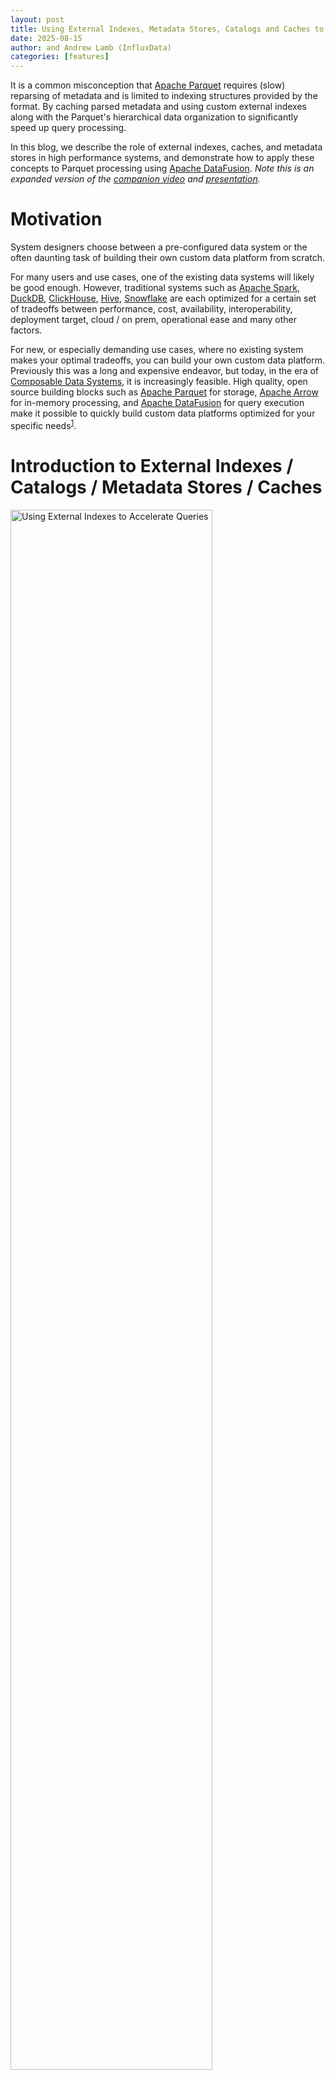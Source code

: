 ```yaml
---
layout: post
title: Using External Indexes, Metadata Stores, Catalogs and Caches to Accelerate Queries on Apache Parquet
date: 2025-08-15
author: and Andrew Lamb (InfluxData)
categories: [features]
---
```

<!--
{% comment %}
Licensed to the Apache Software Foundation (ASF) under one or more
contributor license agreements.  See the NOTICE file distributed with
this work for additional information regarding copyright ownership.
The ASF licenses this file to you under the Apache License, Version 2.0
(the "License"); you may not use this file except in compliance with
the License.  You may obtain a copy of the License at

http://www.apache.org/licenses/LICENSE-2.0

Unless required by applicable law or agreed to in writing, software
distributed under the License is distributed on an "AS IS" BASIS,
WITHOUT WARRANTIES OR CONDITIONS OF ANY KIND, either express or implied.
See the License for the specific language governing permissions and
limitations under the License.
{% endcomment %}
-->


It is a common misconception that [Apache Parquet] requires (slow) reparsing of
metadata and is limited to indexing structures provided by the format. By
caching parsed metadata and using custom external indexes along with the
Parquet's hierarchical data organization to significantly speed up query processing.

In this blog, we describe the role of external indexes, caches, and metadata
stores in high performance systems, and demonstrate how to apply these concepts
to Parquet processing using [Apache DataFusion]. *Note this is an expanded
version of the [companion video] and [presentation].*

# Motivation

System designers choose between a pre-configured data system or the often
daunting task of building their own custom data platform from scratch.

For many users and use cases, one of the existing data systems will
likely be good enough. However, traditional systems such as [Apache Spark], [DuckDB],
[ClickHouse], [Hive], [Snowflake] are each optimized for a certain set of
tradeoffs between performance, cost, availability, interoperability, deployment
target, cloud / on prem, operational ease and many other factors.

For new, or especially demanding use cases, where no existing system makes your
optimal tradeoffs, you can build your own custom data platform. Previously this
was a long and expensive endeavor, but today, in the era of [Composable Data
Systems], it is increasingly feasible. High quality, open source building blocks
such as [Apache Parquet] for storage, [Apache Arrow] for in-memory processing,
and [Apache DataFusion] for query execution make it possible to quickly build
custom data platforms optimized for your specific
needs<sup>[1](#footnote1)</sup>.



[companion video]: https://www.youtube.com/watch?v=74YsJT1-Rdk
[presentation]: https://docs.google.com/presentation/d/1e_Z_F8nt2rcvlNvhU11khF5lzJJVqNtqtyJ-G3mp4-Q/edit

[Apache Parquet]: https://parquet.apache.org/
[Apache DataFusion]: https://datafusion.apache.org/
[Apache Arrow]: https://arrow.apache.org/
[FDAP Stack]: https://www.influxdata.com/blog/flight-datafusion-arrow-parquet-fdap-architecture-influxdb/
[Composable Data Systems]: https://www.vldb.org/pvldb/vol16/p2679-pedreira.pdf
[Apache Spark]: https://spark.apache.org/
[ClickHouse]: https://clickhouse.com/
[Hive]: https://hive.apache.org/
[Snowflake]: https://www.snowflake.com/


# Introduction to External Indexes / Catalogs / Metadata Stores / Caches

<div class="text-center">
<img
  src="/blog/images/external-parquet-indexes/external-index-overview.png"
  width="80%"
  class="img-responsive"
  alt="Using External Indexes to Accelerate Queries"
/>
</div>

**Figure 1**: Using external indexes to speed up queries in an analytic system.
Given a user's query (Step 1), the system uses an external index (one that is not
stored inline in the data files) to quickly find files that may contain
relevant data (Step 2). Then, for each file, the system uses the external index
to further narrow the required data to only those **parts** of each file
(e.g. data pages) that are relevant (Step 3). Finally, the system reads only those
parts of the file and returns the results to the user (Step 4).

In this blog, we use the term **"index"** to mean any structure that helps
locate relevant data during processing, and a high level overview of how
external indexes are used to speed up queries is shown in Figure 1.

All Data Systems typically store both the data itself and additional information
(metadata) to more quickly find data relevant to a query. Metadata is often
stored in structures with names like "index," "catalog" and "cache" and the
terminology varies widely across systems. 

There are many different types of indexes, types of content stored in indexes,
strategies to keep indexes up to date, and ways to apply indexes during query
processing. These differences each have their own set of tradeoffs, and thus
different systems understandably make different choices depending on their use
case. There is no one-size-fits-all solution for indexing. For example, Hive
uses the [Hive Metastore], [Vertica] uses a purpose built-in [Catalog] and open
data lake systems typically use a table format like [Apache Iceberg] or [Delta
Lake].

**External Indexes** store information separately ("external") to the data
itself. External indexes are flexible and widely used, but require additional
operational overhead to keep in sync with the data files. For example, if you
add a new Parquet file to your data lake you must also update the relevant
external index to include information about the new file. Note, it **is**
possible to avoid external indexes by only using information from the data files
themselves, such as embed user-defined indexes directly in Parquet files,
describe our previous blog [Embedding User-Defined Indexes in Apache Parquet
Files].

Examples of information commonly stored in external indexes include:

* Min/Max statistics
* Bloom filters
* Inverted indexes / Full Text indexes 
* Information needed to read the remote file (e.g the schema, or Parquet footer metadata)
* Use case specific indexes

Examples of locations external indexes can be stored include:

* **Separate files** such as a [JSON] or Parquet file.
* **Transactional databases** such as a [PostgreSQL] table.
* **Distributed key-value store** such as [Redis] or [Cassandra].
* **Local memory** such as an in memory hash map.

[Hive Metastore]: https://cwiki.apache.org/confluence/display/Hive/Design#Design-Metastore
[Catalog]: https://www.vertica.com/docs/latest/HTML/Content/Authoring/AdministratorsGuide/Managing/Metadata/CatalogOverview.htm
[Apache Iceberg]: https://iceberg.apache.org/
[Delta Lake]: https://delta.io/
[Embedding User-Defined Indexes in Apache Parquet Files]: https://datafusion.apache.org/blog/2025/07/14/user-defined-parquet-indexes/
[JSON]: https://www.json.org/
[PostgreSQL]: https://www.postgresql.org/
[Vertica]: https://www.vertica.com/
[Redis]: https://redis.io/
[Cassandra]: https://cassandra.apache.org/

# Using Apache Parquet for Storage

Apache Parquet's combination of good compression, high-performance, high quality
open source libraries, and wide ecosystem interoperability make it a compelling
choice when building new systems. While there are some niche use case that may
benefit from specialized formats, for many usecases Parquet is the obvious
choice and the rest of this blog shows how to build external indexes with
Parquet based systems.

While recent proprietary file formats differ in details, they all use the same
high level structure<sup>[2](#footnote2)</sup>: metadata, typically at the end
of the file, and data divided into columns and then into horizontal slices (e.g.
Parquet Row Groups and/or Data Pages). The structure is widespread because it
enables a hierarchical approach to pruning (finding what you want quickly) as
described in the next section.

For example, the [Clickhouse MergeTree] format consists of *Parts* (similar to
Parquet files), and *Granules* (similar to Row Groups), and the [Clickhouse
indexing strategy] is designed to quickly locate the parts and granules that may
contain relevant data for the query. This is directly analogous to finding files
and then Row Groups / Data Pages within those files for Parquet based systems.

[Clickhouse MergeTree]: https://clickhouse.com/docs/engines/table-engines/mergetree-family/mergetree
[Clickhouse indexing strategy]: https://clickhouse.com/docs/guides/best-practices/sparse-primary-indexes#clickhouse-index-design

A common criticism of Parquet is that it is not as performant as some new
proposal. These criticisms typically cherry pick a few queries and/or datasets
and then build a specialized index or data layout for that specific cases.
However, as described in the [companion video] of this blog, even for
[ClickBench], the current benchmaxxing<sup>[3](#footnote3)</sup> darling of
analytics vendors that has a wide variety of query patterns, there is less than
a factor of two difference in performance between custom file formats and
Parquet. The difference becomes even lower when the benchmark is run with
Parquet files that contain more modern Parquet files such as including Column
and Offset Indexes or Bloom Filters (see XXXX). Compared to the low
interoperability and expensive transcoding/loading step of alternate file
formats, Parquet is often hard to beat. 


[DuckDB]: https://duckdb.org/
[Vortex]: https://docs.vortex.dev/
[ClickBench]: https://clickbench.com/
[companion video]: https://www.youtube.com/watch?v=74YsJT1-Rdk


# Apache Parquet Overview

This section provides a brief background on the organization of Apache Parquet
files which is needed to full understand how external indexes accelerate query
processing. If you are already familiar with Parquet, you can skip this section.

Parquet files are organized into a logical structures of *Row Groups* and *Column
Chunks* as shown in the figure below.

<div class="text-center">
<img
  src="/blog/images/external-parquet-indexes/parquet-layout.png"
  width="80%"
  class="img-responsive"
  alt="Parquet File layout: Row Groups and Column Chunks."
/>
</div>

**Figure 2**: Logical Parquet File Layout: Data is first divided in horizontal slices
called Row Groups. The data is then stored column by column in *Column Chunks*.
This arrangement allows efficient access to only the portions of columns needed
for a query.

Physically, Parquet data is stored as a series of Data Pages along with metadata
stored at the end of the file (in the footer), as shown in the figure below.

<div class="text-center">
<img
  src="/blog/images/external-parquet-indexes/parquet-metadata.png"
  width="80%"
  class="img-responsive"
  alt="Parquet File layout: Metadata and footer."
/>
</div>

**Figure 3**: Physical Parquet File Layout: A typical Parquet file is composed
of many data pages,  which contain the raw encoded data, and a footer that
stores metadata about the file, including the schema and the location of the
relevant data pages, and optional statistics such as min/max values for each
Column Chunk.

Parquet files are designed so that systems can read only the data they need for a
query via two main mechanisms:

1. *Projection Pushdown*: if a query only needs a few columns from a wide table, it
   only needs to read the pages for the relevant Column Chunks

2. *Filter Pushdown*: Similarly, given a query with a filter predicate (e.g.
   `WHERE C > 25`), query engines can use statistics such as (but not limited to)
   the min/max values stored in the metadata to skip reading pages that
   cannot possibly match the predicate.

Parquet predicate pushdown is shown in the figure below:

<div class="text-center">
<img
  src="/blog/images/external-parquet-indexes/parquet-filter-pushdown.png"
  width="80%"
  class="img-responsive"
  alt="Parquet Filter Pushdown: use filter predicate to skip pages."
/>
</div>

**Figure 4**: Filter Pushdown in Parquet: query engines use the the predicate,
`C > 25`, from the query along with statistics from the metadata, to identify
pages that may match the predicate which  are read for further processing.
**NOTE the exact same pattern can be applied using information from external
indexes, as described in the next sections.**

Please refer to the XXX blog for more details on these optimizations in Parquet.

# Hierarchical Pruning Overview

A key technique to optimize query processing systems is to quickly figure how to
skip as much data as quickly as possible. Analytic systems typically us a
hierarchical approach to progressively narrow the set of data to be explored:

1. First, entire files are ruled out, 
2. Then, within each file, large sections (e.g. Row Groups) are ruled out
3. Then (optionally) smaller sections (e.g. Data Pages)  are ruled out

Finally, the system reads only the relevant data pages and applies the query
predicate to the data.

<div class="text-center">
<img 
  src="/blog/images/external-parquet-indexes/processing-pipeline.png" 
  width="80%" 
  class="img-responsive" 
  alt="Standard Pruning Layers."
/>
</div>

**Figure 5**: Hierarchical Pruning: The system first rules out files, then
Row Groups, then Data Pages, and finally reads only the relevant data pages.

While there are differences in the deatils of metadata placement and encoding between
systems, the overall processing pipelines are all very similar.

# Pruning Files with External Indexes

The first step in heirarchal pruning is quickly ruling out files that cannot
match the query. This is typically done using external indexes or metadata stores
that store summary information about each file. For example, if a query has a
predicate on the `time` column, the index might store the minimum and maximum `time` 
values in each file, allowing the system to quickly find only the subset of files that
can contain data that match the predicate.

<div class="text-center">
<img
  src="/blog/images/external-parquet-indexes/prune-files.png"
  width="80%"
  class="img-responsive"
  alt="Data Skipping: Pruning Files."
/>
</div>  

**Figure 6**: Step 1: File Pruning. Given a query predicate, systems use external
indexes to quickly rule out files that cannot match the query. In this case, by
consulting the index all but two files can be ruled out.

There are many different systems that match the external index to find files pattern such as the
[Hive Metadata Store](https://cwiki.apache.org/confluence/display/Hive/Design#Design-Metastore),
[Iceberg](https://iceberg.apache.org/), 
[Delta Lake](https://delta.io/),
[DuckLake](https://duckdb.org/2025/05/27/ducklake.html),
and [Hive Style Partitioning](https://sparkbyexamples.com/apache-hive/hive-partitions-explained-with-examples/)<sup>[4](#footnote4)</sup>.
Each of these systems works well for their intended usecases, and has different
tradeoffs across size of the index, types of queries that can be accelerated, 
operational overhead (e.g. external services) and complexity of maintaining the
index.

If none of the existing systems meets your needs, or you want to experiment with
different strategies, you can easily build your own external index using
DataFusion.

## Pruning Files with External Indexes Using DataFusion

Tho implement file pruning in DataFusion, you implement a custom [TableProvider]
with the [supports_filter_pushdown] and [scan] methods. The
`supports_filter_pushdown` method tells DataFusion which predicates can be used
by the `TableProvider` and the `scan` method uses those predicates with the
external index to find the files that may contain data that matches the query.

[TableProvider]: https://docs.rs/datafusion/latest/datafusion/datasource/trait.TableProvider.html
[supports_filter_pushdown]: https://docs.rs/datafusion/latest/datafusion/datasource/trait.TableProvider.html#method.supports_filters_pushdown
[scan]: https://docs.rs/datafusion/latest/datafusion/datasource/trait.TableProvider.html#tymethod.scan

The DataFusion repository contains a fully working and well commented
[parquet_index.rs] example of using an external index to prune files based on a
query predicate. The example demonstrates query that includes the predicate
`value = 150`, and how the `IndexTableProvider` uses the index to determine
that only two files are needed.

[parquet_index.rs]: https://github.com/apache/datafusion/blob/main/datafusion-examples/examples/parquet_index.rs

```sql
SELECT file_name, value FROM index_table WHERE value = 150
```

The code from the example is as follows (slightly simplified for clarity):

```rust
impl TableProvider for IndexTableProvider {
    async fn scan(
        &self,
        state: &dyn Session,
        projection: Option<&Vec<usize>>,
        filters: &[Expr],
        limit: Option<usize>,
    ) -> Result<Arc<dyn ExecutionPlan>> {
        let df_schema = DFSchema::try_from(self.schema())?;
        // Combine all the filters into a single ANDed predicate
        let predicate = conjunction(filters.to_vec());

        // Use the index to find the files that might have data that matches the
        // predicate. Any file that can not have data that matches the predicate
        // will not be returned.
        let files = self.index.get_files(predicate.clone())?;

        let object_store_url = ObjectStoreUrl::parse("file://")?;
        let source = Arc::new(ParquetSource::default().with_predicate(predicate));
        let mut file_scan_config_builder =
            FileScanConfigBuilder::new(object_store_url, self.schema(), source)
                .with_projection(projection.cloned())
                .with_limit(limit);

        // Add the files to the scan config
        for file in files {
            file_scan_config_builder = file_scan_config_builder.with_file(
                PartitionedFile::new(file.path(), file_size.size()),
            );
        }
        Ok(DataSourceExec::from_data_source(
            file_scan_config_builder.build(),
        ))
    }
    ...
}
```

While this example uses a standard min/max index, you can implement any indexing
strategy you need, such as a bloom filters, a full text index, or a more
complex multi-dimensional index.

DataFusion handles the details of pushing down the filters to the
`TableProvider` and the mechanics of reading the parquet files, and you focus on
the system specific details such as building, storing and applying the index.

DataFusion also includes several libraries code to help you with common
filtering tasks, such as:

* A full and well documented expression representation ([Expr]) and [APIs for
  building, vistiting, and rewriting] query predicates

* Range Based Pruning ([PruningPredicate]) for cases where your index stores min/max values for some/all columns.

* Expression simplification ([ExprSimplifier] for simplifying predicates before applying them to the index.

* Range analysis for predicates [cp_solver] for interval based range analysis (e.g. `col > 5 AND col < 10`)

[Expr]: https://docs.rs/datafusion/latest/datafusion/logical_expr/enum.Expr.html
[APIs for building, vistiting, and rewriting]: https://docs.rs/datafusion/latest/datafusion/logical_expr/enum.Expr.html#visiting-and-rewriting-exprs
[PruningPredicate]: https://docs.rs/datafusion/latest/datafusion/physical_optimizer/pruning/struct.PruningPredicate.html
[ExprSimplifier]: https://docs.rs/datafusion/latest/datafusion/optimizer/simplify_expressions/struct.ExprSimplifier.html#method.simplify
[cp_solver]: https://docs.rs/datafusion/latest/datafusion/physical_expr/intervals/cp_solver/index.html

# Pruning Parts of Parquet Files with External Indexes

Once the set of files to be scanned has been determined, the next step is
determine which parts of each file can match the query. Similarly to the
previous step, almost all advanced query processing systems use additional
metadata to prune unnecessary parts of the file, such as [Data Skipping Indexes
in ClickHouse]. 

For Parquet based systems, the most common strategy is to use the built-in metadata such
as [min/max statistics], and [Bloom Filters]). However, it is also possible to use external
indexes even for filtering *WITIHIN* Parquet files as shown below. 

[Data Skipping Indexes in ClickHouse]: https://clickhouse.com/docs/optimize/skipping-indexes
[min/max statistics]: https://github.com/apache/parquet-format/blob/1dbc814b97c9307687a2e4bee55545ab6a2ef106/src/main/thrift/parquet.thrift#L267
[Bloom Filters]: https://parquet.apache.org/docs/file-format/bloomfilter/

<img
  src="/blog/images/external-parquet-indexes/prune-row-groups.png"
  width="80%"
  class="img-responsive"
  alt="Data Skipping: Pruning Row Groups and DataPages"
/>

**Figure 7**: Step 2: Pruning Parquet Row Groups and Data Pages. Given a query predicate,
systems can use external indexes / metadata stores along with Parquet's built-in
structures to quickly rule out row groups and data pages that cannot match the query.
In this case, the index has ruled out all but three data pages which must then be fetched
for more processing.

# Pruning Parts of Parquet Files with External Indexes using DataFusion

To implement pruning within Parquet files, you provide a [ParquetAccessPlan] for
each file that tells DataFusion what parts of the file to read. This plan is
then [further refined by the DataFusion Parquet reader] using the built-in
Parquet metadata to potentially prune additional row groups and data pages
during query execution. You can find a full working example of this technique in
the [advanced_parquet_index.rs] example.

[ParquetAccessPlan]: https://docs.rs/datafusion/latest/datafusion/datasource/physical_plan/parquet/struct.ParquetAccessPlan.html
[further refined by the DataFusion Parquet reader]: https://docs.rs/datafusion/latest/datafusion/datasource/physical_plan/parquet/source/struct.ParquetSource.html#implementing-external-indexes

Here is how you can build a `ParquetAccessPlan` to scan only specific row groups
and rows within those row groups. 

```rust
// Default to scan all row groups
let mut access_plan = ParquetAccessPlan::new_all(4);
access_plan.skip(0); // skip row group
// Specify scanning rows 100-200 and 350-400
// in row group 1 that has 1000 rows
let row_selection = RowSelection::from(vec![
   RowSelector::skip(100),
   RowSelector::select(100),
   RowSelector::skip(150),
   RowSelector::select(50),
   RowSelector::skip(600),  // skip last 600 rows
]);
access_plan.scan_selection(1, row_selection);
access_plan.skip(2); // skip row group 2
// all of row group 3 is scanned by default
```

The resulting plan looks like this:

```text
┌ ─ ─ ─ ─ ─ ─ ─ ─ ─ ┐

│                   │  SKIP

└ ─ ─ ─ ─ ─ ─ ─ ─ ─ ┘
Row Group 0
┌ ─ ─ ─ ─ ─ ─ ─ ─ ─ ┐
 ┌────────────────┐    SCAN ONLY ROWS
│└────────────────┘ │  100-200
 ┌────────────────┐    350-400
│└────────────────┘ │
─ ─ ─ ─ ─ ─ ─ ─ ─ ─
Row Group 1
┌ ─ ─ ─ ─ ─ ─ ─ ─ ─ ┐
       SKIP
│                   │

└ ─ ─ ─ ─ ─ ─ ─ ─ ─ ┘
Row Group 2
┌───────────────────┐
│                   │  SCAN ALL ROWS
│                   │
│                   │
└───────────────────┘
Row Group 3
```

You provide the `ParquetAccessPlan` via a `TableProvider`, similarly to the
previous section. In the `scan` method, you can return an `ExecutionPlan` that
includes the `ParquetAccessPlan` for each file as follows (again, slightly
simplified for clarity):

```rust
impl TableProvider for IndexTableProvider {
    async fn scan(
        &self,
        state: &dyn Session,
        projection: Option<&Vec<usize>>,
        filters: &[Expr],
        limit: Option<usize>,
    ) -> Result<Arc<dyn ExecutionPlan>> {
        let indexed_file = &self.indexed_file;
        let predicate = self.filters_to_predicate(state, filters)?;

        // Use the external index to create a starting ParquetAccessPlan
        // that determines which row groups to scan based on the predicate
        let access_plan = self.create_plan(&predicate)?;

        let partitioned_file = indexed_file
            .partitioned_file()
            // provide the access plan to the DataSourceExec by
            // storing it as  "extensions" on PartitionedFile
            .with_extensions(Arc::new(access_plan) as _);

        let file_source = Arc::new(
            ParquetSource::default()
                // provide the predicate to the standard DataFusion source as well so
                // DataFusion's parquet reader will apply row group pruning based on
                // the built-in parquet metadata (min/max, bloom filters, etc) as well
                .with_predicate(predicate)
        );
        let file_scan_config =
            FileScanConfigBuilder::new(object_store_url, schema, file_source)
                .with_limit(limit)
                .with_projection(projection.cloned())
                .with_file(partitioned_file)
                .build();

        // Finally, put it all together into a DataSourceExec
        Ok(DataSourceExec::from_data_source(file_scan_config))
    }
    ...
}

```

[advanced_parquet_index.rs]:  https://github.com/apache/datafusion/blob/main/datafusion-examples/examples/advanced_parquet_index.rs
[ParquetAccessPlan]: https://docs.rs/datafusion/latest/datafusion/datasource/physical_plan/parquet/struct.ParquetAccessPlan.html

# Caching Parquet Metadata

It is often said that Parquet is unsuitable for low latency query systems
because the footer must be read and parsed for each query, which is simply not
true. Low latency analytic systems are always stateful in practice, with multiple caching layers. 
These systems optimize for low latency by caching the parsed metadata in memory, so there
is no need to re-read and re-parse the footer for each query.

## Caching Parquet Metadata using DataFusion

Reusing cached Parquet Metadata is also shown in the [advanced_parquet_index.rs]
example. The example reads and caches the metadata for each file when the index
is first built and then uses the cached metadata when reading the files during
query execution.

( Note that thanks to [Nuno Faria], the built in [ListingTable] will cache
parsed metadata in the next release of DataFusion (50.0.0). See the [mini epic]
for details).

[advanced_parquet_index.rs]:  https://github.com/apache/datafusion/blob/main/datafusion-examples/examples/advanced_parquet_index.rs
[ListingTable]: https://docs.rs/datafusion/latest/datafusion/datasource/listing/struct.ListingTable.html
[mini epic]: https://github.com/apache/datafusion/issues/17000
[Nuno Faria]: https://nuno-faria.github.io/

To avoid reparsing the metadata, first implement a custom
[ParquetFileReaderFactory] as shown below, again slightly simplified for
clarity:

[ParquetFileReaderFactory]: https://docs.rs/datafusion/latest/datafusion/datasource/physical_plan/trait.ParquetFileReaderFactory.html


```rust
impl ParquetFileReaderFactory for CachedParquetFileReaderFactory {
    fn create_reader(
        &self,
        _partition_index: usize,
        file_meta: FileMeta,
        metadata_size_hint: Option<usize>,
        _metrics: &ExecutionPlanMetricsSet,
    ) -> Result<Box<dyn AsyncFileReader + Send>> {
        let filename = file_meta.location();
        
        // Pass along the information to access the underlying storage
        // (e.g. S3, GCS, local filesystem, etc)
        let object_store = Arc::clone(&self.object_store);
        let mut inner =
            ParquetObjectReader::new(object_store, file_meta.object_meta.location)
                .with_file_size(file_meta.object_meta.size);
      
        // retrieve the pre-parsed metadata from the cache
        // (which was built when the index was built and is kept in memory)
        let metadata = self
            .metadata
            .get(&filename)
            .expect("metadata for file not found: {filename}");
      
        // Return a ParquetReader that uses the cached metadata
        Ok(Box::new(ParquetReaderWithCache {
            filename,
            metadata: Arc::clone(metadata),
            inner,
        }))
    }
}
```

Then, in your [`TableProvider`] use the factory to avoid re-reading the metadata
for each file:

```rust
impl TableProvider for IndexTableProvider {
    async fn scan(
        &self,
        state: &dyn Session,
        projection: Option<&Vec<usize>>,
        filters: &[Expr],
        limit: Option<usize>,
    ) -> Result<Arc<dyn ExecutionPlan>> {
        // Configure a factory interface to avoid re-reading the metadata for each file
        let reader_factory =
            CachedParquetFileReaderFactory::new(Arc::clone(&self.object_store))
                .with_file(indexed_file);

        // build the partitioned file (see example above for details)
        let partitioned_file = ...; 
      
        // Create the ParquetSource with the predicate and the factory
        let file_source = Arc::new(
            ParquetSource::default()
                // provide the factory to create parquet reader without re-reading metadata
                .with_parquet_file_reader_factory(Arc::new(reader_factory)),
        );
      
        // Pass along the information needed to read the files
        let file_scan_config =
            FileScanConfigBuilder::new(object_store_url, schema, file_source)
                .with_limit(limit)
                .with_projection(projection.cloned())
                .with_file(partitioned_file)
                .build();

        // Finally, put it all together into a DataSourceExec
        Ok(DataSourceExec::from_data_source(file_scan_config))
    }
    ...
}
```


# Conclusion

Parquet has the right structure for high performance analytics and it is
straightforward to build external indexes to speed up queries using DataFusion
without changing the file format.

I am a firm believer that data systems of the future will built on a foundation
of modular, high quality, open source components such as Parquet, Arrow and
DataFusion. and we should focus our efforts as a community on improving these
components rather than building new file formats that are optimized for
narrow use cases.

Come Join Us! 🎣 

<a href="https://datafusion.apache.org/contributor-guide/communication.html">
<img
  src="/blog/images/logo_original4x.png"
  width="20%"
  class="img-responsive"
  alt="https://datafusion.apache.org/"
/>
</a>


## About the Author

[Andrew Lamb](https://www.linkedin.com/in/andrewalamb/) is a Staff Engineer at
[InfluxData](https://www.influxdata.com/), and a member of the [Apache
DataFusion](https://datafusion.apache.org/) and [Apache Arrow](https://arrow.apache.org/) PMCs. He has been working on
Databases and related systems more than 20 years.

## About DataFusion

[Apache DataFusion] is an extensible query engine toolkit, written
in Rust, that uses [Apache Arrow] as its in-memory format. DataFusion and
similar technology are part of the next generation “Deconstructed Database”
architectures, where new systems are built on a foundation of fast, modular
components, rather than as a single tightly integrated system.

The [DataFusion community] is always looking for new contributors to help
improve the project. If you are interested in learning more about how query
execution works, help document or improve the DataFusion codebase, or just try
it out, we would love for you to join us.

[Apache Arrow]: https://arrow.apache.org/
[Apache DataFusion]: https://datafusion.apache.org/
[DataFusion community]: https://datafusion.apache.org/contributor-guide/communication.html


### Footnotes

<a id="footnote1"></a>`1`: This trend is described in more detail in the [FDAP Stack] blog

<a id="footnote2"></a>`2`: This layout is referred to a [PAX in the
database literature] after the first research paper to describe the technique.

[PAX in the database literature]: https://www.vldb.org/conf/2001/P169.pdf

<a id="footnote3"></a>`3`: Benchmaxxing (verb): to add specific optimizations that only
impact benchmark results and are not widely applicable to real world use cases.

<a id="footnote4"></a>`4`: Hive Style Partitioning is which is a simple and widely used form of indexing based on directory paths, where the directory structure is used to
store information about the data in the files. For example, a directory structure like `year=2025/month=08/day=15/` can be used to store data for a specific day
and the system can quickly rule out directories that do not match the query predicate.

<a id="footnote5"></a>`5`: I am also convinced that we can speed up the process of parsing Parquet footer
with additional engineering effort (see [Xiangpeng Hao]'s [previous blog on the
topic]). [Ed Seidl] is begining this effort. See the [ticket] for details.

[Xiangpeng Hao]: https://xiangpeng.systems/
[previous blog on the topic]: https://www.influxdata.com/blog/how-good-parquet-wide-tables/
[Ed Seidl]: https://github.com/etseidl
[ticket]: https://github.com/apache/arrow-rs/issues/5854
